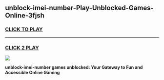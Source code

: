 
## unblock-imei-number-Play-Unblocked-Games-Online-3fjsh
<h3>
<a href="https://premium76.site?title=unblock-imei-number&ref=25A">CLICK TO PLAY</a></h3>
<hr>

<h3>
<a href="https://premium76.site?title=unblock-imei-number&ref=25A">CLICK 2 PLAY</a>
  
</h3>

<a href="https://premium76.site?title=unblock-imei-number&ref=25A"><img src="https://clearcache.store/games.png"></a>


**unblock-imei-number games unblocked: Your Gateway to Fun and Accessible Online Gaming**
